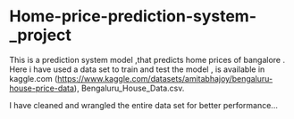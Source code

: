 # Home-price-prediction-system-_project

This is a prediction system model ,that predicts home prices of bangalore . Here i have used a data set to train and test the model , is available in kaggle.com (https://www.kaggle.com/datasets/amitabhajoy/bengaluru-house-price-data), Bengaluru_House_Data.csv.

I have cleaned and wrangled the entire data set for better performance... 

